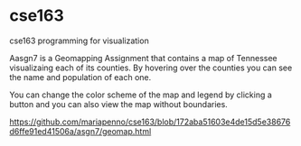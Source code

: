 # cse163
cse163 programming for visualization 


Aasgn7 is a Geomapping Assignment that contains a map of Tennessee visualizaing each of its counties. By hovering over the counties you can see the name and population of each one. 

You can change the color scheme of the map and legend by clicking a button and you can also view the map without boundaries. 


https://github.com/mariapenno/cse163/blob/172aba51603e4de15d5e38676d6ffe91ed41506a/asgn7/geomap.html
